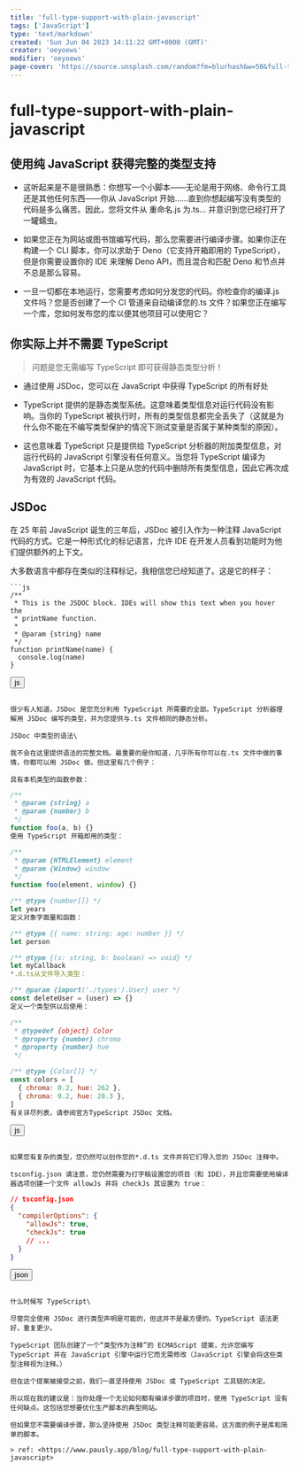```yaml
---
title: 'full-type-support-with-plain-javascript'
tags: ['JavaScript']
type: 'text/markdown'
created: 'Sun Jun 04 2023 14:11:22 GMT+0000 (GMT)'
creator: 'oeyoews'
modifier: 'oeyoews'
page-cover: 'https://source.unsplash.com/random?fm=blurhash&w=50&full-type-support-with-plain-javascript'
---
```


# full-type-support-with-plain-javascript

## 使用纯 JavaScript 获得完整的类型支持

* 这听起来是不是很熟悉：你想写一个小脚本——无论是用于网络、命令行工具还是其他任何东西——你从 JavaScript 开始……直到你想起编写没有类型的代码是多么痛苦。因此，您将文件从 重命名.js 为.ts… 并意识到您已经打开了一罐蠕虫。

* 如果您正在为网站或图书馆编写代码，那么您需要进行编译步骤。如果你正在构建一个 CLI 脚本，你可以求助于 Deno（它支持开箱即用的 TypeScript），但是你需要设置你的 IDE 来理解 Deno API，而且混合和匹配 Deno 和节点并不总是那么容易。

* 一旦一切都在本地运行，您需要考虑如何分发您的代码。你检查你的编译.js 文件吗？您是否创建了一个 CI 管道来自动编译您的.ts 文件？如果您正在编写一个库，您如何发布您的库以便其他项目可以使用它？

## 你实际上并不需要 TypeScript

> 问题是您无需编写 TypeScript 即可获得静态类型分析！

* 通过使用 JSDoc，您可以在 JavaScript 中获得 TypeScript 的所有好处

* TypeScript 提供的是静态类型系统。这意味着类型信息对运行代码没有影响。当你的 TypeScript 被执行时，所有的类型信息都完全丢失了（这就是为什么你不能在不编写类型保护的情况下测试变量是否属于某种类型的原因）。

* 这也意味着 TypeScript 只是提供给 TypeScript 分析器的附加类型信息，对运行代码的 JavaScript 引擎没有任何意义。当您将 TypeScript 编译为 JavaScript 时，它基本上只是从您的代码中删除所有类型信息，因此它再次成为有效的 JavaScript 代码。

## JSDoc

在 25 年前 JavaScript 诞生的三年后，JSDoc 被引入作为一种注释 JavaScript 代码的方式。它是一种形式化的标记语言，允许 IDE 在开发人员看到功能时为他们提供额外的上下文。

大多数语言中都存在类似的注释标记，我相信您已经知道了。这是它的样子：

```
```js
/**
 * This is the JSDOC block. IDEs will show this text when you hover the
 * printName function.
 *
 * @param {string} name
 */
function printName(name) {
  console.log(name)
}
```

<button>js</button>
```

很少有人知道，JSDoc 是您充分利用 TypeScript 所需要的全部。TypeScript 分析器理解用 JSDoc 编写的类型，并为您提供与.ts 文件相同的静态分析。

JSDoc 中类型的语法\

我不会在这里提供语法的完整文档。最重要的是你知道，几乎所有你可以在.ts 文件中做的事情，你都可以用 JSDoc 做。但这里有几个例子：

具有本机类型的函数参数：

```
```js
/**
 * @param {string} a
 * @param {number} b
 */
function foo(a, b) {}
使用 TypeScript 开箱即用的类型：

/**
 * @param {HTMLElement} element
 * @param {Window} window
 */
function foo(element, window) {}

/** @type {number[]} */
let years
定义对象字面量和函数：

/** @type {{ name: string; age: number }} */
let person

/** @type {(s: string, b: boolean) => void} */
let myCallback
*.d.ts从文件导入类型：

/** @param {import('./types').User} user */
const deleteUser = (user) => {}
定义一个类型供以后使用：

/**
 * @typedef {object} Color
 * @property {number} chroma
 * @property {number} hue
 */

/** @type {Color[]} */
const colors = [
  { chroma: 0.2, hue: 262 },
  { chroma: 0.2, hue: 28.3 },
]
有关详尽列表，请参阅官方TypeScript JSDoc 文档。
```

<button>js</button>
```

如果您有复杂的类型，您仍然可以创作您的*.d.ts 文件并将它们导入您的 JSDoc 注释中。

tsconfig.json 请注意，您仍然需要为打字稿设置您的项目（和 IDE），并且您需要使用编译器选项创建一个文件 allowJs 并将 checkJs 其设置为 true：

```
```json
// tsconfig.json
{
  "compilerOptions": {
    "allowJs": true,
    "checkJs": true
    // ...
  }
}
```

<button>json</button>
```

什么时候写 TypeScript\

尽管完全使用 JSDoc 进行类型声明是可能的，但这并不是最方便的。TypeScript 语法更好，重复更少。

TypeScript 团队创建了一个“类型作为注释”的 ECMAScript 提案，允许您编写 TypeScript 并在 JavaScript 引擎中运行它而无需修改（JavaScript 引擎会将这些类型注释视为注释。）

但在这个提案被接受之前，我们一直坚持使用 JSDoc 或 TypeScript 工具链的决定。

所以现在我的建议是：当你处理一个无论如何都有编译步骤的项目时，使用 TypeScript 没有任何缺点。这包括您想要优化生产脚本的典型网站。

但如果您不需要编译步骤，那么坚持使用 JSDoc 类型注释可能更容易。这方面的例子是库和简单的脚本。

> ref: <https://www.pausly.app/blog/full-type-support-with-plain-javascript>
